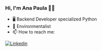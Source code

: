 ### Hi, I'm Ana Paula 👋😄

- 🖥 Backend Developer specialized Python
- 🌱 Environmentalist 
- 📫 How to reach me: 
<!-- **anisantillans** is a ✨ _special_ ✨  repository because its `README.md` (this file) appears on your GitHub profile.  -->
[![Linkedin](https://img.shields.io/badge/LinkedIn-Ana_Paula_Santillan-blue?style=flat-square&logo=Linkedin&logoColor=white)](https://www.linkedin.com/in/anasantillan17/)
